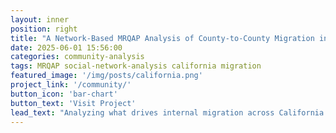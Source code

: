 ```yaml
---
layout: inner
position: right
title: "A Network-Based MRQAP Analysis of County-to-County Migration in California"
date: 2025-06-01 15:56:00
categories: community-analysis
tags: MRQAP social-network-analysis california migration
featured_image: '/img/posts/california.png'
project_link: '/community/'
button_icon: 'bar-chart'
button_text: 'Visit Project'
lead_text: "Analyzing what drives internal migration across California’s counties using social network regression."
---
```


